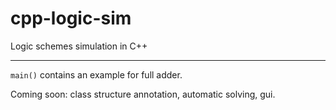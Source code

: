 # cpp-logic-sim
Logic schemes simulation in C++

---
```main()``` contains an example for full adder.

Coming soon: class structure annotation, automatic solving, gui.
